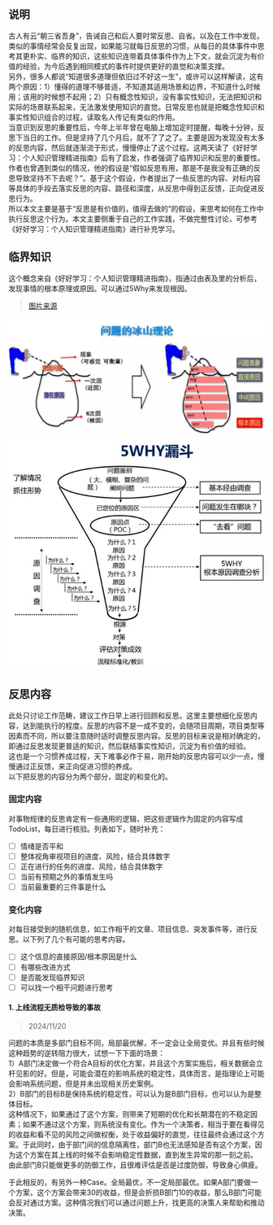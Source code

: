 ## 说明
古人有云“朝三省吾身”，告诫自己和后人要时常反思、自省。以及在工作中发现，类似的事情经常会反复出现，如果能习就每日反思的习惯，从每日的具体事件中思考其更朴实、临界的知识，这些知识连带着具体事件作为上下文，就会沉淀为有价值的经验，为今后遇到相同模式的事件时提供更好的直觉和决策支撑。<br/>
另外，很多人都说“知道很多道理但依旧过不好这一生”，或许可以这样解读，这有两个原因：1）懂得的道理不够普适，不知道其适用场景和边界，不知道什么时候用；该用的时候想不起用；2）只有概念性知识，没有事实性知识，无法把知识和实际的场景联系起来，无法激发使用知识的直觉。日常反思也就是把概念性知识和事实性知识组合的过程，读取名人传记有类似的作用。<br/>
当意识到反思的重要性后，今年上半年曾在电脑上增加定时提醒，每晚十分钟，反思下当日的工作。但是坚持了几个月后，就不了了之了。主要是因为发现没有太多的反思内容，然后就逐渐流于形式，慢慢停止了这个过程。这两天读了《好好学习：个人知识管理精进指南》后有了启发，作者强调了临界知识和反思的重要性。作者也曾遇到类似的情况，他的假设是“假如反思有用，那是不是我没有正确的反思导致坚持不下去呢？”。基于这个假设，作者提出了一些反思的内容、对标内容等具体的手段去落实反思的内容、路径和深度，从反思中得到正反馈，正向促进反思行为。<br/>
所以本文主要是基于“反思是有价值的，值得去做的”的假设，来思考如何在工作中执行反思这个行为。本文主要侧重于自己的工作实践，不做完整性讨论，可参考《好好学习：个人知识管理精进指南》进行补充学习。
## 临界知识
这个概念来自《好好学习：个人知识管理精进指南》，指通过由表及里的分析后，发现事情的根本原理或原因。可以通过5Why来发现根因。<br/>

> [图片来源](https://www.longco.cc/news_d.php?id=39&class=3&fclass=0)

![问题的冰山理论.jpg](pic/冰山理论.jpg)<br/>
![5Why漏斗.jpg](pic/5Why漏斗.jpg)
## 反思内容
此处只讨论工作范畴，建议工作日早上进行回顾和反思。这里主要想细化反思内容，达到能执行的程度。反思的内容不是一成不变的，会随项目周期，项目类型等因素而不同，所以要注意随时适时调整反思内容。反思的目标来说是相对确定的，即通过反思发现更普适的知识，然后联结事实性知识，沉淀为有价值的经验。<br/>
这也是一个习惯养成过程，天下难事必作于易，刚开始的反思内容可以少一点，慢慢通过正反馈，来正向促进习惯的养成。<br/>
以下把反思的内容分为两个部分，固定的和变化的。
### 固定内容
对事物规律的反思肯定有一些通用的逻辑，把这些逻辑作为固定的内容写成TodoList，每日进行核验。列表如下，随时补充：
- [ ] 情绪是否平和
- [ ] 整体视角审视项目的进度、风险，结合具体数字
- [ ] 正在进行的任务的进度、风险，结合具体数字
- [ ] 当前有预期之外的事情发生吗
- [ ] 当前最重要的三件事是什么

### 变化内容
对每日接受到的随机信息，如工作相干的文章、项目信息、突发事件等，进行反思。以下列了几个有可能的思考内容。
- [ ] 这个信息的直接原因/根本原因是什么
- [ ] 有哪些改进方式
- [ ] 是否能发现临界知识
- [ ] 可以找一个相干问题进行思考
#### 1. 上线流程无质检导致的事故
> 2024/11/20

问题的本质是多部门目标不同，局部最优解，不一定会让全局变优。并且有些时候这种趋势的逆转阻力很大，试想一下下面的场景：<br/>
1）A部门决定做一个符合A目标的优化方案，并且这个方案实施后，相关数据会立杆见影的好。但是，可能会潜在的影响系统的稳定性，具体而言，是指理论上可能会影响系统问题，但是并未出现相关历史案例。<br/>
2）B部门的目标B是保持系统的稳定性，可以认为是B部门目标，也可以认为是整体目标。<br/>
这种情况下，如果通过了这个方案，则带来了短期的优化和长期潜在的不稳定因素；如果不通过这个方案，则系统没有变化。作为一个决策者，相当于要在看得见的收益和看不见的风险之间做权衡，处于收益偏好的直觉，往往最终会通过这个方案。于此同时，由于部门间的信息隔离性，部门B也无法感知是否有这个方案，因为这个方案在其上线的时候不会影响稳定性数据，直到发生异常的那一刻之前。<br/>
由此部门B只能做更多的防御工作，且很难评估是否是过度防御，导致身心俱疲。

于此相反的，有另外一种Case。全局最优，不一定局部最优。如果A部门要做一个方案，这个方案会带来30的收益，但是会折损B部门10的收益，那么B部门可能会反对通过方案。这种情况我们可以通过问题上升，找更高的决策人来帮助和推动决策。